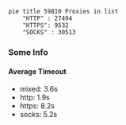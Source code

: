 
```mermaid
pie title 59810 Proxies in list
    "HTTP" : 27494
    "HTTPS": 9532
    "SOCKS" : 30513
```

### Some Info
#### Average Timeout

- mixed: 3.6s
- http: 1.9s
- https: 8.2s
- socks: 5.2s
